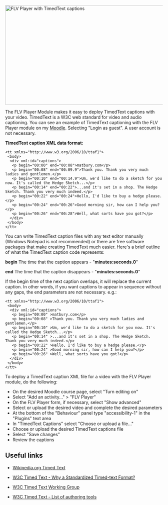 <img src='http://matbury.com/tutorials/screenshot_flv_player_with_subtitles.jpg' alt='FLV Player with TimedText captions' width='600' height='317' />

The FLV Player Module makes it easy to deploy TimedText captions with your video. TimedText is a W3C web standard for video and audio captioning. You can see an example of TimedText captioning with the FLV Player module on my [Moodle](http://matbury.com/moodle/course/view.php?id=9). Selecting "Login as guest". A user account is not necessary.


**TimedText caption XML data format:**

```
<tt xmlns="http://www.w3.org/2006/10/ttaf1">
 <body>
  <div xml:id="captions">
   <p begin="00:00" end="00:08">matbury.com</p>
   <p begin="00:08" end="00:09.9">Thank you. Thank you very much ladies and gentlemen.</p>
   <p begin="00:10" end="00:14.9">Um, we'd like to do a sketch for you now. It's called the Hedge Sketch...</p>
   <p begin="00:14" end="00:22">...and it's set in a shop. The Hedge Sketch. Thank you very much indeed.</p>
   <p begin="00:22" end="00:24">Hello, I'd like to buy a hedge please.</p>
   <p begin="00:24" end="00:26">Good morning sir, how can I help you?</p>
   <p begin="00:26" end="00:28">Well, what sorts have you got?</p>
  </div>
 </body>
</tt>
```

You can write TimedText caption files with any text editor manually (Windows Notepad is not recommended) or there are free software packages that make creating TimedText much easier. Here's a brief outline of what the TimedText caption code represents:

**begin** The time that the caption appears - "**minutes:seconds.0**"

**end** The time that the caption disappears - "**minutes:seconds.0**"


If the begin time of the next caption overlaps, it will replace the current caption. In other words, if you want captions to appear in sequence without any gaps, the end parameters are not necessary. e.g.:

```
<tt xmlns="http://www.w3.org/2006/10/ttaf1">
 <body>
  <div xml:id="captions">
   <p begin="00:00" >matbury.com</p>
   <p begin="00:08" >Thank you. Thank you very much ladies and gentlemen.</p>
   <p begin="00:10" >Um, we'd like to do a sketch for you now. It's called the Hedge Sketch...</p>
   <p begin="00:14" >...and it's set in a shop. The Hedge Sketch. Thank you very much indeed.</p>
   <p begin="00:22" >Hello, I'd like to buy a hedge please.</p>
   <p begin="00:24" >Good morning sir, how can I help you?</p>
   <p begin="00:26" >Well, what sorts have you got?</p>
  </div>
 </body>
</tt>
```


To deploy a TimedText caption XML file for a video with the FLV Player module, do the following:

  * On the desired Moodle course page, select "Turn editing on"
  * Select "Add an activity..." > "FLV Player"
  * On the FLV Player form, if necessary, select "Show advanced"
  * Select or upload the desired video and complete the desired parameters
  * At the bottom of the "Behaviour" panel type "accessibility-1" in the "Plugins" text area
  * In "TimedText Captions" select "Choose or upload a file..."
  * Choose or upload the desired TimedText captions file
  * Select "Save changes"
  * Review the captions

## Useful links ##

  * [Wikipedia.org Timed Text](http://en.wikipedia.org/wiki/Timed_Text)

  * [W3C Timed Text - Why a Standardized Timed-text Format?](http://www.w3.org/AudioVideo/timetext.html)

  * [W3C Timed Text Working Group](http://www.w3.org/AudioVideo/TT/)

  * [W3C Timed Text - List of authoring tools](http://www.w3.org/AudioVideo/#Authoring)